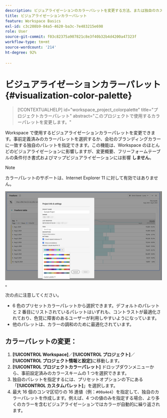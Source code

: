 ```yaml
---
description: ビジュアライゼーションのカラーパレットを変更する方法、または独自のカスタムカラーパレットを指定する方法。
title: ビジュアライゼーションカラーパレット
feature: Workspace Basics
exl-id: c3c208b9-84a5-4620-ba3c-7e483215e698
role: User
source-git-commit: f03c82375a907821c8e3f40b32b4d4200a47323f
workflow-type: tm+mt
source-wordcount: '214'
ht-degree: 92%

---
```


# ビジュアライゼーションカラーパレット {#visualization-color-palette}

<!-- markdownlint-disable MD034 -->

>[!CONTEXTUALHELP]
>id="workspace_project_colorpalette"
>title="プロジェクトカラーパレット"
>abstract="このプロジェクトで使用するカラーパレットを変更します。"

<!-- markdownlint-enable MD034 -->


Workspace で使用するビジュアライゼーションカラーパレットを変更できます。事前定義済みのカラーパレットを選択するか、会社のブランディングカラーに一致する独自のパレットを指定できます。この機能は、Workspace のほとんどのビジュアライゼーションに影響しますが、変更概要、フリーフォームテーブルの条件付き書式およびマップビジュアライゼーションには影響 **しません**。

>[!NOTE]
>
>カラーパレットのサポートは、Internet Explorer 11 に対して有効ではありません。

![プロジェクト情報および設定ウィンドウ](assets/color-palettes.png)。

次の点に注意してください。

* 6 色のプリセットカラーパレットから選択できます。デフォルトのパレットと 2 番目にリストされているパレットはいずれも、コントラストが最適化されており、色覚に障害のあるユーザーが利用しやすいようになっています。
* 他のパレットは、カラーの調和のために最適化されています。

## カラーパレットの変更：

1. **[!UICONTROL Workspace]**／**[!UICONTROL プロジェクト]**／**[!UICONTROL プロジェクト情報と設定]**&#x200B;に移動します。
1. **[!UICONTROL プロジェクトカラーパレット]** ドロップダウンメニューから、事前設定済みのカラースキームの 1 つを選択できます。
1. 独自のパレットを指定するには、プリセットオプションの下にある「**[!UICONTROL カスタムパレット]**」を選択します。
1. 最大 16 個のコンマ区切りの 16 進値（例：`#00a4e4`）を指定して、独自のカラーパレットを作成します。例えば、4 つの値のみを指定する場合、より多くのカラーを含むビジュアライゼーションではカラーが自動的に繰り返されます。
